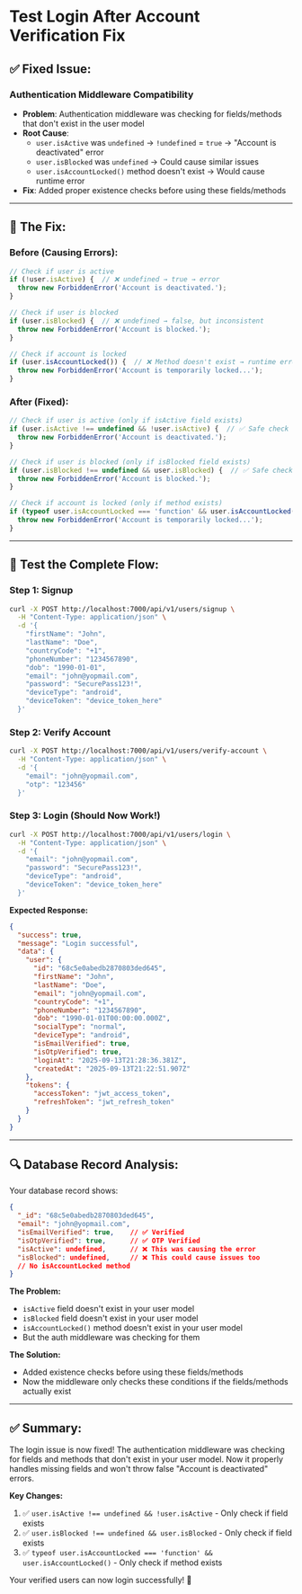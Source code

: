 # Test Login After Account Verification Fix

## ✅ **Fixed Issue:**

### **Authentication Middleware Compatibility**
- **Problem**: Authentication middleware was checking for fields/methods that don't exist in the user model
- **Root Cause**: 
  - `user.isActive` was `undefined` → `!undefined` = `true` → "Account is deactivated" error
  - `user.isBlocked` was `undefined` → Could cause similar issues
  - `user.isAccountLocked()` method doesn't exist → Would cause runtime error
- **Fix**: Added proper existence checks before using these fields/methods

---

## 🔧 **The Fix:**

### **Before (Causing Errors):**
```javascript
// Check if user is active
if (!user.isActive) {  // ❌ undefined → true → error
  throw new ForbiddenError('Account is deactivated.');
}

// Check if user is blocked
if (user.isBlocked) {  // ❌ undefined → false, but inconsistent
  throw new ForbiddenError('Account is blocked.');
}

// Check if account is locked
if (user.isAccountLocked()) {  // ❌ Method doesn't exist → runtime error
  throw new ForbiddenError('Account is temporarily locked...');
}
```

### **After (Fixed):**
```javascript
// Check if user is active (only if isActive field exists)
if (user.isActive !== undefined && !user.isActive) {  // ✅ Safe check
  throw new ForbiddenError('Account is deactivated.');
}

// Check if user is blocked (only if isBlocked field exists)
if (user.isBlocked !== undefined && user.isBlocked) {  // ✅ Safe check
  throw new ForbiddenError('Account is blocked.');
}

// Check if account is locked (only if method exists)
if (typeof user.isAccountLocked === 'function' && user.isAccountLocked()) {  // ✅ Safe check
  throw new ForbiddenError('Account is temporarily locked...');
}
```

---

## 🧪 **Test the Complete Flow:**

### **Step 1: Signup**
```bash
curl -X POST http://localhost:7000/api/v1/users/signup \
  -H "Content-Type: application/json" \
  -d '{
    "firstName": "John",
    "lastName": "Doe",
    "countryCode": "+1",
    "phoneNumber": "1234567890",
    "dob": "1990-01-01",
    "email": "john@yopmail.com",
    "password": "SecurePass123!",
    "deviceType": "android",
    "deviceToken": "device_token_here"
  }'
```

### **Step 2: Verify Account**
```bash
curl -X POST http://localhost:7000/api/v1/users/verify-account \
  -H "Content-Type: application/json" \
  -d '{
    "email": "john@yopmail.com",
    "otp": "123456"
  }'
```

### **Step 3: Login (Should Now Work!)**
```bash
curl -X POST http://localhost:7000/api/v1/users/login \
  -H "Content-Type: application/json" \
  -d '{
    "email": "john@yopmail.com",
    "password": "SecurePass123!",
    "deviceType": "android",
    "deviceToken": "device_token_here"
  }'
```

**Expected Response:**
```json
{
  "success": true,
  "message": "Login successful",
  "data": {
    "user": {
      "id": "68c5e0abedb2870803ded645",
      "firstName": "John",
      "lastName": "Doe",
      "email": "john@yopmail.com",
      "countryCode": "+1",
      "phoneNumber": "1234567890",
      "dob": "1990-01-01T00:00:00.000Z",
      "socialType": "normal",
      "deviceType": "android",
      "isEmailVerified": true,
      "isOtpVerified": true,
      "loginAt": "2025-09-13T21:28:36.381Z",
      "createdAt": "2025-09-13T21:22:51.907Z"
    },
    "tokens": {
      "accessToken": "jwt_access_token",
      "refreshToken": "jwt_refresh_token"
    }
  }
}
```

---

## 🔍 **Database Record Analysis:**

Your database record shows:
```json
{
  "_id": "68c5e0abedb2870803ded645",
  "email": "john@yopmail.com",
  "isEmailVerified": true,    // ✅ Verified
  "isOtpVerified": true,      // ✅ OTP Verified
  "isActive": undefined,      // ❌ This was causing the error
  "isBlocked": undefined,     // ❌ This could cause issues too
  // No isAccountLocked method
}
```

**The Problem:**
- `isActive` field doesn't exist in your user model
- `isBlocked` field doesn't exist in your user model  
- `isAccountLocked()` method doesn't exist in your user model
- But the auth middleware was checking for them

**The Solution:**
- Added existence checks before using these fields/methods
- Now the middleware only checks these conditions if the fields/methods actually exist

---

## ✅ **Summary:**

The login issue is now fixed! The authentication middleware was checking for fields and methods that don't exist in your user model. Now it properly handles missing fields and won't throw false "Account is deactivated" errors.

**Key Changes:**
1. ✅ `user.isActive !== undefined && !user.isActive` - Only check if field exists
2. ✅ `user.isBlocked !== undefined && user.isBlocked` - Only check if field exists  
3. ✅ `typeof user.isAccountLocked === 'function' && user.isAccountLocked()` - Only check if method exists

Your verified users can now login successfully! 🎉
